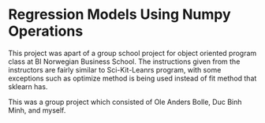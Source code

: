 # Regression Models Using Numpy Operations

This project was apart of a group school project for object oriented program class 
at BI Norwegian Business School. The instructions given from the instructors are fairly similar 
to Sci-Kit-Leanrs program, with some exceptions such as optimize method is being used instead of
fit method that sklearn has.

This was a group project which consisted of Ole Anders Bolle, Duc Binh Minh, and myself.
